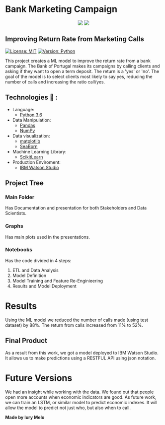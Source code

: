 # Bank Marketing Campaign
<p align="center">
  <a href="https://www.youracclaim.com/badges/a78eec88-8a69-43fb-8d1a-c0afe6cf2233/public_url" rel="Badge"><img src="https://i.imgur.com/8at4RP2.png"></a>
  <a href="https://coursera.org/share/6cf953584607f1958e76b02bf9d0355e" rel="Certificado"><img src="https://i.imgur.com/azNfrak.png"></a>  
</p>

## Improving Return Rate from Marketing Calls
[![License: MIT](https://img.shields.io/badge/License-MIT-green.svg)](https://opensource.org/licenses/MIT) [![Version: Python](https://img.shields.io/badge/Python-3.6.0-blue)](https://www.python.org/downloads/) 

This project creates a ML model to improve the return rate from a bank campaign. 
The Bank of Portugal makes its campaigns by calling clients and asking if they want to open a term deposit. The return is a 'yes' or 'no'. The goal of the model is to select clients most likely to say yes, reducing the number of calls and increasing the ratio call/yes. 

## Technologies :rocket: :

  * Language:
    * [Python 3.6](https://www.python.org/)
  * Data Manipulation:
    * [Pandas](https://pandas.pydata.org/)
    * [NumPy](https://numpy.org/)
  * Data visualization:
    * [matplotlib](https://matplotlib.org/)
    * [SeaBorn](https://seaborn.pydata.org/)
  * Machine Learning Library:
    * [ScikitLearn](scikit-learn.org/)
  * Production Enviroment:
    * [IBM Watson Studio](https://www.ibm.com/br-pt/cloud/watson-studio)
 

## Project Tree
### Main Folder
Has Documentation and presentation for both Stakeholders and Data Scientists.
### Graphs
Has main plots used in the presentations.
### Notebooks
Has the code divided in 4 steps:
  1. ETL and Data Analysis
  2. Model Definition
  3. Model Training and Feature Re-Enginieering
  4. Results and Model Deployment

# Results
Using the ML model we reduced the number of calls made (using test dataset) by 88%. The return from calls increased from 11% to 52%. 

## Final Product
As a result from this work, we got a model deployed to IBM Watson Studio. It allows us to make predictions using a RESTFUL API using json notation.

# Future Versions
We had an insight while working with the data. We found out that people open more accounts when economic indicators are good. As future work, we can train an LSTM, or similar model to predict economic indexes. It will allow the model to predict not just who, but also when to call.

**Made by Iury Melo**